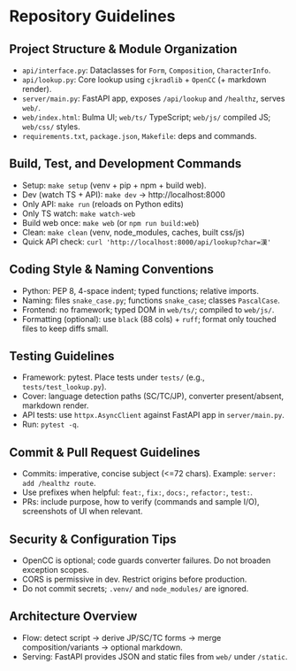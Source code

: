 # Repository Guidelines

## Project Structure & Module Organization
- `api/interface.py`: Dataclasses for `Form`, `Composition`, `CharacterInfo`.
- `api/lookup.py`: Core lookup using `cjkradlib` + `OpenCC` (+ markdown render).
- `server/main.py`: FastAPI app, exposes `/api/lookup` and `/healthz`, serves `web/`.
- `web/index.html`: Bulma UI; `web/ts/` TypeScript; `web/js/` compiled JS; `web/css/` styles.
- `requirements.txt`, `package.json`, `Makefile`: deps and commands.

## Build, Test, and Development Commands
- Setup: `make setup` (venv + pip + npm + build web).
- Dev (watch TS + API): `make dev` → http://localhost:8000
- Only API: `make run` (reloads on Python edits)
- Only TS watch: `make watch-web`
- Build web once: `make web` (or `npm run build:web`)
- Clean: `make clean` (venv, node_modules, caches, built css/js)
- Quick API check: `curl 'http://localhost:8000/api/lookup?char=漢'`

## Coding Style & Naming Conventions
- Python: PEP 8, 4-space indent; typed functions; relative imports.
- Naming: files `snake_case.py`; functions `snake_case`; classes `PascalCase`.
- Frontend: no framework; typed DOM in `web/ts/`; compiled to `web/js/`.
- Formatting (optional): use `black` (88 cols) + `ruff`; format only touched files to keep diffs small.

## Testing Guidelines
- Framework: pytest. Place tests under `tests/` (e.g., `tests/test_lookup.py`).
- Cover: language detection paths (SC/TC/JP), converter present/absent, markdown render.
- API tests: use `httpx.AsyncClient` against FastAPI app in `server/main.py`.
- Run: `pytest -q`.

## Commit & Pull Request Guidelines
- Commits: imperative, concise subject (<=72 chars). Example: `server: add /healthz route`.
- Use prefixes when helpful: `feat:`, `fix:`, `docs:`, `refactor:`, `test:`.
- PRs: include purpose, how to verify (commands and sample I/O), screenshots of UI when relevant.

## Security & Configuration Tips
- OpenCC is optional; code guards converter failures. Do not broaden exception scopes.
- CORS is permissive in dev. Restrict origins before production.
- Do not commit secrets; `.venv/` and `node_modules/` are ignored.

## Architecture Overview
- Flow: detect script → derive JP/SC/TC forms → merge composition/variants → optional markdown.
- Serving: FastAPI provides JSON and static files from `web/` under `/static`.
